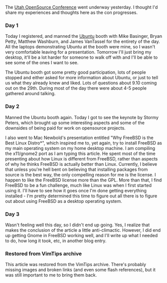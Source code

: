 <!-- :metadata:

title: Utah OpenSource Conference 2009
tags: Linux
publishedAt: 2009-10-09T14:39:46-07:00
summary:

The <a href='http://2009.utos.org'>Utah OpenSource Conference</a> went underway
yesterday.  I thought I'd share my experiences and thoughts here as the con
progresses.

-->

<p>The <a href='http://2009.utos.org'>Utah OpenSource Conference</a> went
underway yesterday.  I thought I'd share my experiences and thoughts here as
the con progresses.</p>

<h3>Day 1</h3>
<p>Today I registered, and manned the <a
href='http://www.ubuntu.com'>Ubuntu</a> booth with Mike Basinger, Bryan Petty,
Matthew Washburn, and James VanTassel for the entirety of the day.  All the
laptops demonstrating Ubuntu at the booth were mine, so I wasn't very
comfortable leaving for a presentation.  Tomorrow I'll just bring my desktop,
it'll be a lot harder for someone to walk off with and I'll be able to see some
of the ones I want to see.</p>
<p>The Ubuntu booth got some pretty good participation, lots of people stopped
and either asked for more information about Ubuntu, or just to tell us what
they already knew and liked.  Lots of questions about 9.10 coming out on the
29th.  During most of the day there were about 4-5 people gathered around
talking.</p>

<h3>Day 2</h3>
<p>Manned the Ubuntu booth again.  Today I got to see the keynote by Stormy
Peters, which brought up some interesting aspects and some of the downsides of
being paid for work on opensource projects.  </p>
<p>I also went to Mac Newbold's presentation entitled "Why FreeBSD is the Best
Linux Distro*", which inspired me to, yet again, try to install FreeBSD as my
main operating system on my home desktop machine.  I am compiling the
x11/gnome2 port as I am typing this article.  He spent most of the time
presenting about how Linux is different from FreeBSD, rather than aspects of
why he thinks FreeBSD is actually better than Linux.  Currently, I believe that
unless you're hell bent on believing that installing packages from source is
the best way, the only compelling reason for me is the license.  I happen to
like the FreeBSD license more than the GPL.  More than that, I find FreeBSD to
be a fun challenge, much like Linux was when I first started using it.  I'll
have to see how it goes once I'm done getting everything installed - I'm pretty
determined this time to figure out all there is to figure out about using
FreeBSD as a desktop operating system.</p>

<h3>Day 3</h3>
<p>Wasn't feeling well this day, so I didn't end up going.  Yes, I realize that
makes the conclusion of the article a little anti-climactic.  However, I did
end up getting Gnome in FreeBSD working well, and I'll write up what I needed
to do, how long it took, etc, in another blog entry.</p>

<div class="restored-from-archive">
  <h3>Restored from VimTips archive</h3>
  <p>
  This article was restored from the VimTips archive. There's probably
  missing images and broken links (and even some flash references), but it
  was still important to me to bring them back.
  </p>
</div>
